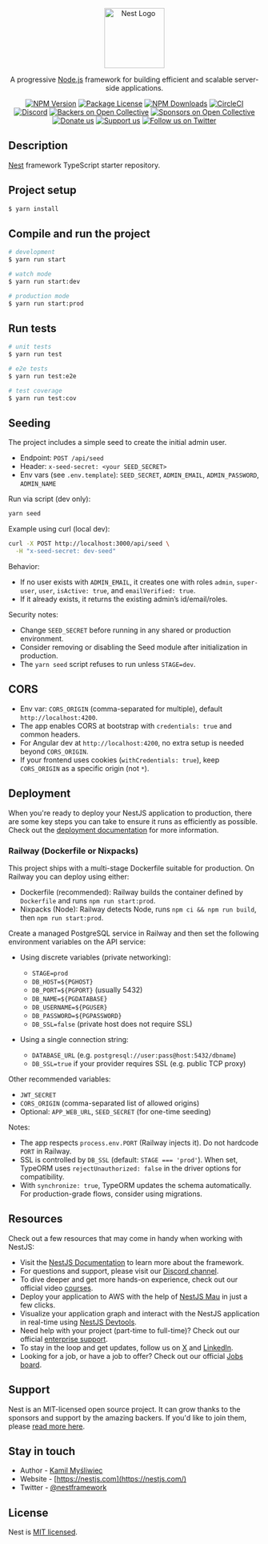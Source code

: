 <p align="center">
  <a href="http://nestjs.com/" target="blank"><img src="https://nestjs.com/img/logo-small.svg" width="120" alt="Nest Logo" /></a>
</p>

[circleci-image]: https://img.shields.io/circleci/build/github/nestjs/nest/master?token=abc123def456
[circleci-url]: https://circleci.com/gh/nestjs/nest

  <p align="center">A progressive <a href="http://nodejs.org" target="_blank">Node.js</a> framework for building efficient and scalable server-side applications.</p>
    <p align="center">
<a href="https://www.npmjs.com/~nestjscore" target="_blank"><img src="https://img.shields.io/npm/v/@nestjs/core.svg" alt="NPM Version" /></a>
<a href="https://www.npmjs.com/~nestjscore" target="_blank"><img src="https://img.shields.io/npm/l/@nestjs/core.svg" alt="Package License" /></a>
<a href="https://www.npmjs.com/~nestjscore" target="_blank"><img src="https://img.shields.io/npm/dm/@nestjs/common.svg" alt="NPM Downloads" /></a>
<a href="https://circleci.com/gh/nestjs/nest" target="_blank"><img src="https://img.shields.io/circleci/build/github/nestjs/nest/master" alt="CircleCI" /></a>
<a href="https://discord.gg/G7Qnnhy" target="_blank"><img src="https://img.shields.io/badge/discord-online-brightgreen.svg" alt="Discord"/></a>
<a href="https://opencollective.com/nest#backer" target="_blank"><img src="https://opencollective.com/nest/backers/badge.svg" alt="Backers on Open Collective" /></a>
<a href="https://opencollective.com/nest#sponsor" target="_blank"><img src="https://opencollective.com/nest/sponsors/badge.svg" alt="Sponsors on Open Collective" /></a>
  <a href="https://paypal.me/kamilmysliwiec" target="_blank"><img src="https://img.shields.io/badge/Donate-PayPal-ff3f59.svg" alt="Donate us"/></a>
    <a href="https://opencollective.com/nest#sponsor"  target="_blank"><img src="https://img.shields.io/badge/Support%20us-Open%20Collective-41B883.svg" alt="Support us"></a>
  <a href="https://twitter.com/nestframework" target="_blank"><img src="https://img.shields.io/twitter/follow/nestframework.svg?style=social&label=Follow" alt="Follow us on Twitter"></a>
</p>
  <!--[![Backers on Open Collective](https://opencollective.com/nest/backers/badge.svg)](https://opencollective.com/nest#backer)
  [![Sponsors on Open Collective](https://opencollective.com/nest/sponsors/badge.svg)](https://opencollective.com/nest#sponsor)-->

## Description

[Nest](https://github.com/nestjs/nest) framework TypeScript starter repository.

## Project setup

```bash
$ yarn install
```

## Compile and run the project

```bash
# development
$ yarn run start

# watch mode
$ yarn run start:dev

# production mode
$ yarn run start:prod
```

## Run tests

```bash
# unit tests
$ yarn run test

# e2e tests
$ yarn run test:e2e

# test coverage
$ yarn run test:cov
```

## Seeding

The project includes a simple seed to create the initial admin user.

- Endpoint: `POST /api/seed`
- Header: `x-seed-secret: <your SEED_SECRET>`
- Env vars (see `.env.template`): `SEED_SECRET`, `ADMIN_EMAIL`, `ADMIN_PASSWORD`, `ADMIN_NAME`

Run via script (dev only):

```bash
yarn seed
```

Example using curl (local dev):

```bash
curl -X POST http://localhost:3000/api/seed \
  -H "x-seed-secret: dev-seed"
```

Behavior:
- If no user exists with `ADMIN_EMAIL`, it creates one with roles `admin`, `super-user`, `user`, `isActive: true`, and `emailVerified: true`.
- If it already exists, it returns the existing admin’s id/email/roles.

Security notes:
- Change `SEED_SECRET` before running in any shared or production environment.
- Consider removing or disabling the Seed module after initialization in production.
- The `yarn seed` script refuses to run unless `STAGE=dev`.

## CORS

- Env var: `CORS_ORIGIN` (comma-separated for multiple), default `http://localhost:4200`.
- The app enables CORS at bootstrap with `credentials: true` and common headers.
- For Angular dev at `http://localhost:4200`, no extra setup is needed beyond `CORS_ORIGIN`.
- If your frontend uses cookies (`withCredentials: true`), keep `CORS_ORIGIN` as a specific origin (not `*`).

## Deployment

When you're ready to deploy your NestJS application to production, there are some key steps you can take to ensure it runs as efficiently as possible. Check out the [deployment documentation](https://docs.nestjs.com/deployment) for more information.

### Railway (Dockerfile or Nixpacks)

This project ships with a multi-stage Dockerfile suitable for production. On Railway you can deploy using either:

- Dockerfile (recommended): Railway builds the container defined by `Dockerfile` and runs `npm run start:prod`.
- Nixpacks (Node): Railway detects Node, runs `npm ci && npm run build`, then `npm run start:prod`.

Create a managed PostgreSQL service in Railway and then set the following environment variables on the API service:

- Using discrete variables (private networking):
  - `STAGE=prod`
  - `DB_HOST=${PGHOST}`
  - `DB_PORT=${PGPORT}` (usually 5432)
  - `DB_NAME=${PGDATABASE}`
  - `DB_USERNAME=${PGUSER}`
  - `DB_PASSWORD=${PGPASSWORD}`
  - `DB_SSL=false` (private host does not require SSL)

- Using a single connection string:
  - `DATABASE_URL` (e.g. `postgresql://user:pass@host:5432/dbname`)
  - `DB_SSL=true` if your provider requires SSL (e.g. public TCP proxy)

Other recommended variables:

- `JWT_SECRET`
- `CORS_ORIGIN` (comma-separated list of allowed origins)
- Optional: `APP_WEB_URL`, `SEED_SECRET` (for one-time seeding)

Notes:

- The app respects `process.env.PORT` (Railway injects it). Do not hardcode `PORT` in Railway.
- SSL is controlled by `DB_SSL` (default: `STAGE === 'prod'`). When set, TypeORM uses `rejectUnauthorized: false` in the driver options for compatibility.
- With `synchronize: true`, TypeORM updates the schema automatically. For production-grade flows, consider using migrations.

## Resources

Check out a few resources that may come in handy when working with NestJS:

- Visit the [NestJS Documentation](https://docs.nestjs.com) to learn more about the framework.
- For questions and support, please visit our [Discord channel](https://discord.gg/G7Qnnhy).
- To dive deeper and get more hands-on experience, check out our official video [courses](https://courses.nestjs.com/).
- Deploy your application to AWS with the help of [NestJS Mau](https://mau.nestjs.com) in just a few clicks.
- Visualize your application graph and interact with the NestJS application in real-time using [NestJS Devtools](https://devtools.nestjs.com).
- Need help with your project (part-time to full-time)? Check out our official [enterprise support](https://enterprise.nestjs.com).
- To stay in the loop and get updates, follow us on [X](https://x.com/nestframework) and [LinkedIn](https://linkedin.com/company/nestjs).
- Looking for a job, or have a job to offer? Check out our official [Jobs board](https://jobs.nestjs.com).

## Support

Nest is an MIT-licensed open source project. It can grow thanks to the sponsors and support by the amazing backers. If you'd like to join them, please [read more here](https://docs.nestjs.com/support).

## Stay in touch

- Author - [Kamil Myśliwiec](https://twitter.com/kammysliwiec)
- Website - [https://nestjs.com](https://nestjs.com/)
- Twitter - [@nestframework](https://twitter.com/nestframework)

## License

Nest is [MIT licensed](https://github.com/nestjs/nest/blob/master/LICENSE).
